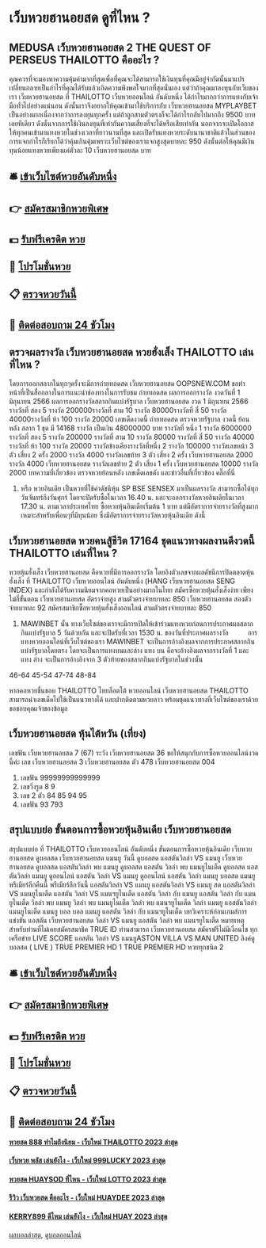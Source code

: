 # เว็บหวยฮานอยสด ดูที่ไหน ?
## MEDUSA เว็บหวยฮานอยสด 2 THE QUEST OF PERSEUS THAILOTTO คืออะไร ?
คุณควรที่จะมองหาความคุ้มค่ามากที่สุดเพื่อที่คุณจะได้สามารถใช้เงินทุนที่คุณมีอยู่จำกัดนั้นมาแปรเปลี่ยนกลายเป็นกำไรที่คุณได้รับแล้วเกิดความพึงพอใจมากที่สุดนั่นเอง
แต่ว่าถ้าคุณมาลงทุนกับเว็บของเรา เว็บหวยฮานอยสด ที่ THAILOTTO เว็บหวยออนไลน์ อันดับหนึ่ง ได้กำไรมากกว่าการแทงกับเจ้ามือทั่วไปอย่างแน่นอน ดังนั้นเราจึงอยากให้คุณเข้ามาใช้บริการกับ เว็บหวยฮานอยสด MYPLAYBET เป็นอย่างมากเนื่องจากว่าการลงทุนทุกครั้ง
แต่ถ้าถูกสามตัวตรงก็จะได้กำไรกลับไปมากถึง 9500 บาทเลยทีเดียว ดังนั้นจากการใช้เงินลงทุนที่เท่ากันความเสี่ยงที่จะได้หรือเสียเท่ากัน
นอกจากจะเปิดโอกาสให้ทุกคนเข้ามาแทงหวยในช่วงเวลาที่ยาวนานที่สุด และเปิดรับแทงหวยระดับนานาชาติแล้วในส่วนของการแจกกำไรก็เรียกได้ว่าคุ้มเกินคุ้มเพราะเว็บไซต์ของเราแจกสูงสุดบาทละ 950 ดังนั้นต่อให้คุณมีเงินทุนน้อยแทงหวยเพียงแค่ตัวละ 10 เว็บหวยฮานอยสด บาท

## 🛎 [เข้าเว็บไซต์หวยอันดับหนึ่ง](https://bit.ly/3BG5bNw)
## 👉 [สมัครสมาชิกหวยพิเศษ](https://bit.ly/3BG5bNw)
## 💵 [รับฟรีเครดิต หวย](https://bit.ly/3C3mvgS)
## 👑 [โปรโมชั่นหวย](https://bit.ly/3C3mvgS)
## 📋 [ตรวจหวยวันนี้](https://bit.ly/3C3mvgS)
## 📱 [ติดต่อสอบถาม 24 ชัวโมง](https://bit.ly/3C3mvgS)

## ตรวจผลรางวัล เว็บหวยฮานอยสด หวยฮั่งเส็ง THAILOTTO เล่นที่ไหน ?
โดยการออกสลากในทุกๆครั้งจะมีการถ่ายทอดสด เว็บหวยฮานอยสด OOPSNEW.COM ขอทำหน้าที่เป็นสื่อกลางในการแนะนำช่องทางในการรับชม
ถ่ายทอดสด ผลการออกรางวัล งวดวันที่ 1 มิถุนายน 2566
ผลการออกรางวัลสลากกินแบ่งรัฐบาล เว็บหวยฮานอยสด งวด 1 มิถุนายน 2566
รางวัลที่ สอง 5 รางวัล 200000รางวัลที่ สาม 10 รางวัล 80000รางวัลที่ สี่ 50 รางวัล 40000รางวัลที่ ห้า 100 รางวัล 20000
 เลขเด็ดงวดนี้ ถ่ายทอดสด ตรวจหวยรัฐบาล งวดนี้ ย้อนหลัง 
สลาก 1 ชุด มี 14168 รางวัล เป็นเงิน 48000000 บาท
รางวัลที่ หนึ่ง 1 รางวัล 6000000 รางวัลที่ สอง 5 รางวัล 200000 รางวัลที่ สาม 10 รางวัล 80000 รางวัลที่ สี่ 50 รางวัล 40000 รางวัลที่ ห้า 100 รางวัล 20000 รางวัลข้างเคียงรางวัลที่หนึ่ง 2 รางวัล 100000 รางวัลเลขหน้า 3 ตัว เสี่ยง 2 ครั้ง 2000 รางวัล 4000 รางวัลเลขท้าย 3 ตัว เสี่ยง 2 ครั้ง เว็บหวยฮานอยสด 2000 รางวัล 4000 เว็บหวยฮานอยสด รางวัลเลขท้าย 2 ตัว เสี่ยง 1 ครั้ง เว็บหวยฮานอยสด 10000 รางวัล 2000
บทความที่เกี่ยวข้อง
ตรวจหวยย้อนหลัง เลขเด็ดเลขดัง และข่าวอื่นที่เกี่ยวข้อง คลิ๊กที่นี่
1. หรือ หวยอินเดีย เป็นหวยที่ใช้ค่าดัชนีหุ้น SP BSE SENSEX มาเป็นผลรางวัล สามารถซื้อได้ทุกวันจันทร์ถึงวันศุกร์ โดยจะปิดรับซื้อในเวลา 16.40 น. และจะออกรางวัลหวยอินเดียในเวลา 17.30 น. ตามเวลาประเทศไทย ซื้อหวยหุ้นอินเดียเริ่มต้น 1 บาท แต่มีอัตราการจ่ายรางวัลที่สูงมาก เหมาะสำหรับเพื่อนๆที่มีทุนน้อย ซึ่งมีอัตราการจ่ายรางวัลหวยหุ้นอินเดีย ดังนี้

## เว็บหวยฮานอยสด หวยคนสู้ชีวิต 17164 ชุดแนวทางผลงานดีงวดนี้ THAILOTTO เล่นที่ไหน ?
หวยหุ้นฮั่งเส็ง เว็บหวยฮานอยสด คือหวยที่มีการออกรางวัล โดยอิงตัวเลขจากผลดัชนีการปิดตลาดหุ้นฮั่งเส็ง ที่ THAILOTTO เว็บหวยออนไลน์ อันดับหนึ่ง (HANG เว็บหวยฮานอยสด SENG INDEX) และกำลังได้รับความนิยมจากคอหวยเป็นอย่างมากในไทย สมัครซื้อหวยหุ้นฮั่งเส็งง่าย เพียงไม่กี่ขั้นตอน เว็บหวยฮานอยสด อัตราจ่ายสูง สามตัวตรงจ่ายบาทละ 850 เว็บหวยฮานอยสด สองตัวจ่ายบาทละ 92
สมัครสมาชิกซื้อหวยหุ้นฮั่งเส็งออนไลน์ สามตัวตรงจ่ายบาทละ 850
1. MAWINBET นั้น ทางเว็บไซต์ของเราจะมีการเปิดให้เข้าร่วมแทงหวยก่อนการประกาศผลสลากกินแบ่งรัฐบาล 5 วันด้วยกัน และจะปิดรับที่เวลา 1530 น. ของวันที่ประกาศผลรางวัล          การแทงหวยออนไลน์ที่เว็บไซต์ของเรา MAWINBET จะเป็นการอ้างอิงผลจากการประกาศสลากกินแบ่งรัฐบาลโดยตรง โดยจะเป็นการแทงบนและล่าง แทง บน คือจะอ้างอิงผลจากรางวัลที่ 1 และแทง ล่าง จะเป็นการอ้างอิงจาก 3 ตัวท้ายของสลากกินแบ่งรัฐบาลในช่วงนั้น

46-64
45-54
47-74
48-84

หากคอหวยชื่นชอบ THAILOTTO ไทยล็อตโต้ หวยออนไลน์ เว็บหวยฮานอยสด THAILOTTO สามารถนำเลขเด็ดไปใช้เป็นแนวทางได้ และฝากติดตามหวยลาว พร้อมชุดแนวทางที่เว็บไซต์ของเราด้วย
ขอขอบคุณเจ้าของข้อมูล

## เว็บหวยฮานอยสด หุ้นไต้หวัน (เที่ยง)
เลขฟัน เว็บหวยฮานอยสด 7 (67)
ระวัง เว็บหวยฮานอยสด 36
ขอให้สนุกกับการซื้อหวยออนไลน์งวดนี้ค่ะ
เลข เว็บหวยฮานอยสด 3 เว็บหวยฮานอยสด ตัว 478 เว็บหวยฮานอยสด 004
1. เลขฟัน 99999999999999
2. เลขวิ่งรูด 8 9
3. เลข 2 ตัว 84 85 94 95
4. เลขฟัน 93 793

## สรุปแบบย่อ ขั้นตอนการซื้อหวยหุ้นอินเดีย เว็บหวยฮานอยสด
สรุปแบบย่อ ที่ THAILOTTO เว็บหวยออนไลน์ อันดับหนึ่ง ขั้นตอนการซื้อหวยหุ้นอินเดีย เว็บหวยฮานอยสด ดูบอลสด เว็บหวยฮานอยสด แมนยู วันนี้ ดูบอลสด แอสตันวิลล่า VS แมนยู เว็บหวยฮานอยสด ดูบอลสด แอสตันวิลล่า พบ แมนยู ดูบอลสด แอสตัน วิลล่า พบ แมนยูไนเต็ด ดูบอลสด แอสตันวิลล่า แมนยู ดูออนไลน์ แอสตัน วิลล่า VS แมนยู ดูออนไลน์ แอสตัน วิลล่า แมนยู บอลสด แมนยู พรีเมียร์ลีกคืนนี้ พรีเมียร์ลีกวันนี้ แอสตันวิลล่า VS แมนยู แอสตันวิลล่า VS แมนยู สด แอสตันวิลล่า VS แมนยูไนเต็ด แอสตัน วิลล่า VS แมนฯยูไนเต็ด แอสตัน วิลล่า กับ แมนยู แอสตัน วิลล่า กับ แมนยูไนเต็ด วิลล่า พบ แมนยู วิลล่า พบ แมนยูไนเต็ด วิลล่า พบ แมนฯยูไนเต็ด วิลล่า แมนยู แอสตันวิลล่า แมนยูไนเต็ด แมนยู บอล บอล แมนยู
แอสตัน วิลล่า กับ แมนฯยูไนเต็ด
บทวิเคราะห์ก่อนเกมส์การแข่งขัน แอสตัน เว็บหวยฮานอยสด วิลล่า VS แมนยู
แอสตัน วิลล่า พบ แมนฯยูไนเต็ด
หมายเหตุ สำหรับท่านที่ไม่เคยสมัครสมาชิค TRUE ID ท่านสามารถ เว็บหวยฮานอยสด สมัครฟรีไม่มีเงื่อนไข ทุกเครือข่าย
LIVE SCORE แอสตัน วิลล่า VS แมนยูASTON VILLA VS MAN UNITED
ลิงค์ดูบอลสด ( LIVE )
 TRUE PREMIER HD 1 
 TRUE PREMIER HD หวยทุกชนิด 2 

## 🛎 [เข้าเว็บไซต์หวยอันดับหนึ่ง](https://bit.ly/3BG5bNw)
## 👉 [สมัครสมาชิกหวยพิเศษ](https://bit.ly/3BG5bNw)
## 💵 [รับฟรีเครดิต หวย](https://bit.ly/3C3mvgS)
## 👑 [โปรโมชั่นหวย](https://bit.ly/3C3mvgS)
## 📋 [ตรวจหวยวันนี้](https://bit.ly/3C3mvgS)
## 📱 [ติดต่อสอบถาม 24 ชัวโมง](https://bit.ly/3C3mvgS)

#### [หวยสด 888 ทำไมถึงนิยม - เว็บใหม่ THAILOTTO 2023 ล่าสุด](https://atom.io/themes/หวยสด%20888%20ทำไมถึงนิยม%20-%20เว็บใหม่%20thailotto%202023%20ล่าสุด)
#### [เว็บหวย พลัส เล่นยังไง - เว็บใหม่ 999LUCKY 2023 ล่าสุด](https://atom.io/themes/เว็บหวย%20พลัส%20เล่นยังไง%20-%20เว็บใหม่%20999lucky%202023%20ล่าสุด)
#### [หวยสด HUAYSOD ที่ไหน - เว็บใหม่ LOTTO 2023 ล่าสุด](https://atom.io/themes/หวยสด%20huaysod%20ที่ไหน%20-%20เว็บใหม่%20lotto%202023%20ล่าสุด)
#### [รีวิว เว็บหวยสด คืออะไร - เว็บใหม่ HUAYDEE 2023 ล่าสุด](https://atom.io/themes/รีวิว%20เว็บหวยสด%20คืออะไร%20-%20เว็บใหม่%20huaydee%202023%20ล่าสุด)
#### [KERRY899 ดีไหม เล่นยังไง - เว็บใหม่ HUAY 2023 ล่าสุด](https://atom.io/themes/kerry899%20ดีไหม%20เล่นยังไง%20-%20เว็บใหม่%20huay%202023%20ล่าสุด)

[ผลบอลล่าสุด](https://siamsport.tv "ผลบอลล่าสุด"), [ดูบอลออนไลน์](https://siamsport.tv/ดูบอลสด "ดูบอลออนไลน์")